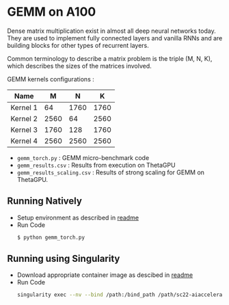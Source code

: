 # GEMM on A100

Dense matrix multiplication exist in almost all deep neural networks today.  They are used to implement fully connected layers and vanilla RNNs and are building blocks for other types of recurrent layers.

Common terminology to describe a matrix problem is the triple (M, N, K), which describes the sizes of the matrices involved.

GEMM kernels configurations :

| Name     |   M   |   N   |   K   |
|----------|-------|-------|-------|
| Kernel 1 | 64    | 1760  | 1760  |
| Kernel 2 | 2560  | 64    | 2560  |
| Kernel 3 | 1760  | 128   | 1760  |
| Kernel 4 | 2560  | 2560  | 2560  |


* `gemm_torch.py` : GEMM micro-benchmark code
* `gemm_results.csv` : Results from execution on ThetaGPU
* `gemm_results_scaling.csv` : Results of strong scaling for GEMM on ThetaGPU.


## Running Natively

+ Setup environment as described in [readme](../../../README.md)
+ Run Code
    ```bash
    $ python gemm_torch.py
    ```

## Running using Singularity

* Download appropriate container image as descibed in [readme](../../../README.md)
* Run Code
    ```bash
    singularity exec --nv --bind /path:/bind_path /path/sc22-aiaccelerators-ae-pytorch.sif python gemm_torch.py
    ```
